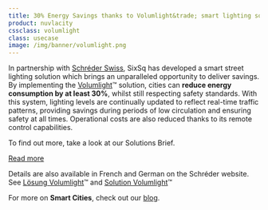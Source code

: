 ```yaml
---
title: 30% Energy Savings thanks to Volumlight&trade; smart lighting solution
product: nuvlacity
cssclass: volumlight
class: usecase
image: /img/banner/volumlight.png
---
```

In partnership with [Schréder Swiss](http://www.schreder.com/fr-ch), SixSq has developed a smart street lighting solution which brings an unparalleled opportunity to deliver savings.  By implementing the [Volumlight](http://www.schreder.com/fr-ch/aboutus/Volumlight)&trade; solution, cities can **reduce energy consumption by at least 30%**, whilst still respecting safety standards. With this system, lighting levels are continually updated to reflect real-time traffic patterns, providing savings during periods of low circulation and ensuring safety at all times. Operational costs are also reduced thanks to its remote control capabilities.

To find out more, take a look at our Solutions Brief.

<a class="btn-sixsq color-3" href="https://media.sixsq.com/hubfs/Marketing%20Materials/Solutions%20Brief/NuvlaBox%20Smart%20Street%20Lighting%20Application%202018.pdf"><i class="fa fa-plus-square-o"></i>  Read more</a>

Details are also available in French and German on the Schréder website. See [Lösung Volumlight](http://www.schreder.com/de-ch/aboutus/losung-volumlight)&trade; and [Solution Volumlight](http://www.schreder.com/fr-ch/aboutus/Volumlight)&trade;

For more on **Smart Cities**, check out our [blog](https://media.sixsq.com/blog/what-is-a-smart-city).
